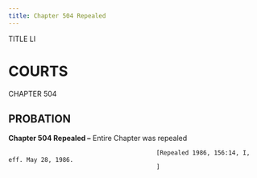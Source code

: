 ```yaml
---
title: Chapter 504 Repealed
---
```


TITLE LI
                                             
COURTS
=========

CHAPTER 504
                                             
PROBATION
------------

**Chapter 504 Repealed –** Entire Chapter was repealed


                                             [Repealed 1986, 156:14, I, eff. May 28, 1986.
                                             ]
